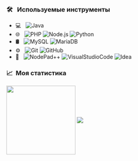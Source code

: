 
<h3> 🛠 &nbsp; Используемые инструменты </h3>

- 💻 &nbsp;
  ![Java](https://img.shields.io/badge/-Java-333333?style=flat&logo=Java&logoColor=007396)
- 🌐 &nbsp;
  ![PHP](https://img.shields.io/badge/-PHP-333333?style=flat&logo=php)
  ![Node.js](https://img.shields.io/badge/-Node.js-333333?style=flat&logo=node.js)
  ![Python](https://img.shields.io/badge/-Python-333333?style=flat&logo=python)
- 🛢 &nbsp;
  ![MySQL](https://img.shields.io/badge/-MySQL-333333?style=flat&logo=mysql)
  ![MariaDB](https://img.shields.io/badge/-MariaDB-333333?style=flat&logo=mariadb)
- ⚙️ &nbsp;
  ![Git](https://img.shields.io/badge/-Git-333333?style=flat&logo=git)
  ![GitHub](https://img.shields.io/badge/-GitHub-333333?style=flat&logo=github)
- 🔧 &nbsp;
  ![NodePad++](https://img.shields.io/badge/-NodePad++-333333?style=flat&logo=NotePadPlusPlus)
  ![VisualStudioCode](https://img.shields.io/badge/-VisualStudioCode-333333?style=flat&logo=VisualStudioCode)
  ![Idea](https://img.shields.io/badge/-Intellij%20Idea-333333?style=flat&logo=intellijidea)
  
  
<h3> 📈 &nbsp;Моя статистика </h3>
<img align="center" height="180em" src="https://github-readme-stats.vercel.app/api?username=temiis&show_icons=true&theme=dark&count_private=true&hide_title=true&include_all_commits=true&hide_border=true"/>
<img align="center" src="https://github-readme-stats.vercel.app/api/top-langs/?username=temiis&theme=dark&langs_count=10&layout=compact&hide_border=true"/>

